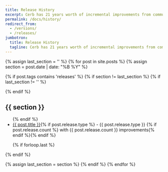 ```yaml
---
title: Release History
excerpt: Cerb has 21 years worth of incremental improvements from community feedback.
permalink: /docs/history/
redirect_from:
  - /versions/
  - /releases/
jumbotron:
  title: Release History
  tagline: Cerb has 21 years worth of incremental improvements from community feedback
---
```


{% assign last_section = '' %}
{% for post in site.posts %}
{% assign section = post.date | date: "%B %Y" %}

{% if post.tags contains 'releases' %}
{% if section != last_section %}
{% if last_section != '' %}
</ul>
{% endif %}

<h2>{{ section }}</h2>

<ul class="blog-post-group">
{% endif %}

<li {% if post.release.type contains 'maintenance' %}{% else %}style="font-size:120%;font-weight:bold;"{% endif %}>
    <a href="{{ post.url }}" style="font-weight:inherit;">{{ post.title }}</a>{% if post.release.type %} - {{ post.release.type }} {% if post.release.count %} with {{ post.release.count }} improvements{% endif %}{% endif %}
</li>

{% if forloop.last %}
</ul>
{% endif %}

{% assign last_section = section %}
  {% endif %}
{% endfor %}